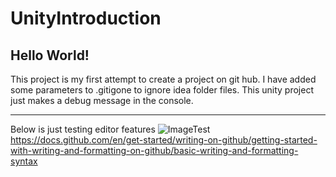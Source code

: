 # UnityIntroduction
## Hello World!
This project is my first attempt to create a project on git hub. I have added some parameters to .gitigone to ignore idea folder files. This unity project just makes a debug message in the console.
___
Below is just testing editor features
![ImageTest](https://docs.github.com/assets/cb-319648/images/help/writing/image-rendered.png)
https://docs.github.com/en/get-started/writing-on-github/getting-started-with-writing-and-formatting-on-github/basic-writing-and-formatting-syntax
